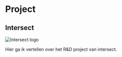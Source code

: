 # Project
## Intersect
![Intersect logo](https://intersct.nl/wp-content/uploads/2020/07/INTERSCT_LINE_2TONE.png)


Hier ga ik vertellen over het R&D project van intersect.